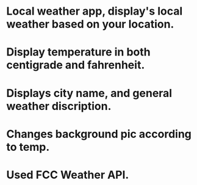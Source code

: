 # Local weather app, display's local weather based on your location.
# Display temperature in both centigrade and fahrenheit.
# Displays city name, and general weather discription.
# Changes background pic according to temp.
# Used FCC Weather API.